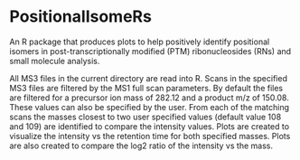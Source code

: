 PositionalIsomeRs
=================
An R package that produces plots to help positively identify positional isomers in post-transcriptionally 
modified (PTM) ribonucleosides (RNs) and small molecule analysis.

All MS3 files in the current directory are read into R. Scans in the specified MS3 files 
are filtered by the MS1 full scan parameters. By default the files are filtered for a precursor
ion mass of 282.12 and a product m/z of 150.08. These values can also be specified by the user.
From each of the matching scans the masses closest to two user specified values (default value 108 and 109)
are identified to compare the intensity values. Plots are created to visualize the intensity vs the retention time for 
both specified masses. Plots are also created to compare the log2 ratio of the intensity vs the mass.
